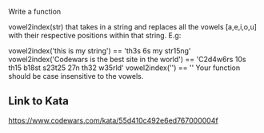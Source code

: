 Write a function

vowel2index(str)
that takes in a string and replaces all the vowels [a,e,i,o,u] with their respective positions within that string.
E.g:

vowel2index('this is my string') == 'th3s 6s my str15ng'
vowel2index('Codewars is the best site in the world') == 'C2d4w6rs 10s th15 b18st s23t25 27n th32 w35rld'
vowel2index('') == ''
Your function should be case insensitive to the vowels.

## Link to Kata
https://www.codewars.com/kata/55d410c492e6ed767000004f